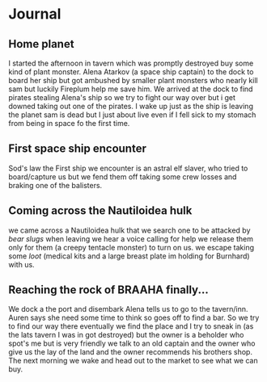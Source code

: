 # Journal

## Home planet

I started the afternoon in tavern which was promptly destroyed buy some kind of plant monster. Alena Atarkov (a space ship captain) to the dock to board her ship but got ambushed by smaller plant monsters who nearly kill sam but luckily Fireplum help me save him. We arrived at the dock to find pirates  stealing Alena's ship so we try to fight our way over but i get downed taking out one of the pirates. I wake up just as the ship is leaving the planet sam is dead but I just about live even if I fell sick to my stomach from being in space fo the first time.

## First space ship encounter

Sod's law the First ship we encounter is an astral elf slaver, who tried to board/capture us but we fend them off taking some crew losses and braking one of the balisters.

## Coming across the Nautiloidea hulk

we came across a Nautiloidea hulk that we search one to be attacked by _bear slugs_ when leaving we hear a voice calling for help we release them only for them (a creepy tentacle monster) to turn on us. we escape taking some _loot_ (medical kits and a large breast plate im holding for Burnhard) with us.

## Reaching the rock of BRAAHA finally...

We dock a the port and disembark Alena tells us to go to the tavern/inn. Auren says she need some time to think so goes off to find a bar. So we try to find our way there eventually we find the place and I try to sneak in (as the lats tavern I was in got destroyed) but the owner is a beholder who spot's me but is very friendly we talk to an old captain and the owner who give us the lay of the land and the owner recommends his brothers shop. The next morning we wake and head out to the market to see what we can buy.
